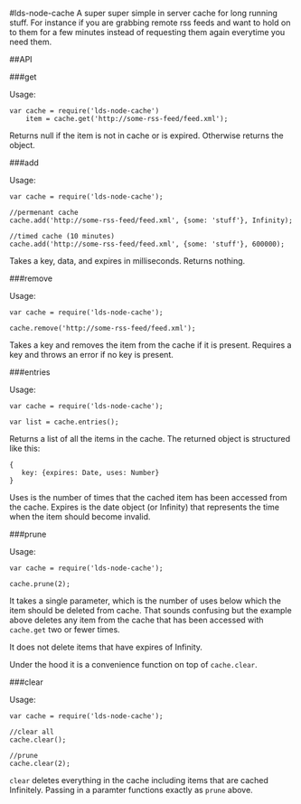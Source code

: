 #lds-node-cache
A super super simple in server cache for long running stuff. For instance if you are grabbing remote rss feeds and want to hold on to them for a few minutes instead of requesting them again everytime you need them.

##API

###get

Usage:
```
var cache = require('lds-node-cache')
    item = cache.get('http://some-rss-feed/feed.xml');
```
Returns null if the item is not in cache or is expired. Otherwise returns the object.

###add

Usage:
```
var cache = require('lds-node-cache');

//permenant cache
cache.add('http://some-rss-feed/feed.xml', {some: 'stuff'}, Infinity);

//timed cache (10 minutes)
cache.add('http://some-rss-feed/feed.xml', {some: 'stuff'}, 600000);

```

Takes a key, data, and expires in milliseconds. Returns nothing.

###remove

Usage:
```
var cache = require('lds-node-cache');

cache.remove('http://some-rss-feed/feed.xml');
```

Takes a key and removes the item from the cache if it is present. Requires a key and throws an error if no key is present.

###entries

Usage:
```
var cache = require('lds-node-cache');

var list = cache.entries();
```

Returns a list of all the items in the cache. The returned object is structured like this:

```
{
   key: {expires: Date, uses: Number} 
}
```

Uses is the number of times that the cached item has been accessed from the cache. Expires is the date object (or Infinity) that represents the time when the item should become invalid.

###prune

Usage:
```
var cache = require('lds-node-cache');

cache.prune(2);
```

It takes a single parameter, which is the number of uses below which the item should be deleted from cache. That sounds confusing but the example above deletes any item from the cache that has been accessed with `cache.get` two or fewer times.

It does not delete items that have expires of Infinity.

Under the hood it is a convenience function on top of `cache.clear`.

###clear

Usage:
```
var cache = require('lds-node-cache');

//clear all
cache.clear();

//prune
cache.clear(2);
```

`clear` deletes everything in the cache including items that are cached Infinitely. Passing in a paramter functions exactly as `prune` above.
